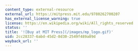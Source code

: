 ```yaml
---
content_type: external-resource
external_url: https://mitpress.mit.edu/9780262700207
has_external_license_warning: true
license: https://en.wikipedia.org/wiki/All_rights_reserved
status: ''
title: '![Buy at MIT Press](/images/mp_logo.gif)'
uid: 2cc28337-6abd-45d2-8d30-2549f489a89d
wayback_url: ''
---
```

